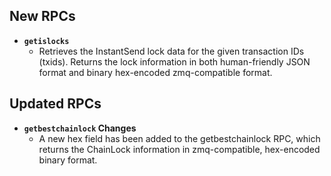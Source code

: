 ## New RPCs

- **`getislocks`**
    - Retrieves the InstantSend lock data for the given transaction IDs (txids).
    Returns the lock information in both human-friendly JSON format and binary hex-encoded zmq-compatible format.

## Updated RPCs

- **`getbestchainlock` Changes**
    - A new hex field has been added to the getbestchainlock RPC, which returns the ChainLock information in zmq-compatible, hex-encoded binary format.

